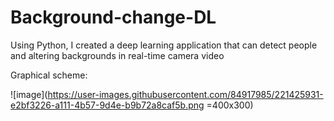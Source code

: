 # Background-change-DL
Using Python, I created a deep learning application that can detect people and altering backgrounds in real-time camera video


Graphical scheme:

![image](https://user-images.githubusercontent.com/84917985/221425931-e2bf3226-a111-4b57-9d4e-b9b72a8caf5b.png =400x300)
